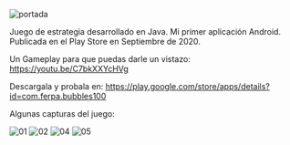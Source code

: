 ![portada](https://user-images.githubusercontent.com/100050838/192935417-6c347ea7-660b-4d34-b9f4-1b40ca7b59fb.png)

Juego de estrategia desarrollado en Java. Mi primer aplicación Android. Publicada en el Play Store en Septiembre de 2020.

Un Gameplay para que puedas darle un vistazo: https://youtu.be/C7bkXXYcHVg

Descargala y probala en: https://play.google.com/store/apps/details?id=com.ferpa.bubbles100

Algunas capturas del juego:

![01](https://user-images.githubusercontent.com/100050838/192935487-a2f04df7-5f3b-4f6d-b43b-4824a4e8605d.jpg)
![02](https://user-images.githubusercontent.com/100050838/192935488-4263678d-5ab0-4674-9fc3-35f7ff41ad6b.jpg)
![04](https://user-images.githubusercontent.com/100050838/192935490-5e2cc264-6d76-41a8-a253-32370d3555ec.jpg)
![05](https://user-images.githubusercontent.com/100050838/192935485-918f9ee4-3b90-40e8-a54c-f9c45dc4b2eb.jpg)
